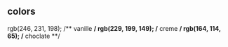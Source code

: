 ## colors

  rgb(246, 231, 198); /**   vanille     **/
  rgb(229, 199, 149); /**   creme       **/
  rgb(164, 114,  65); /**   choclate    **/
